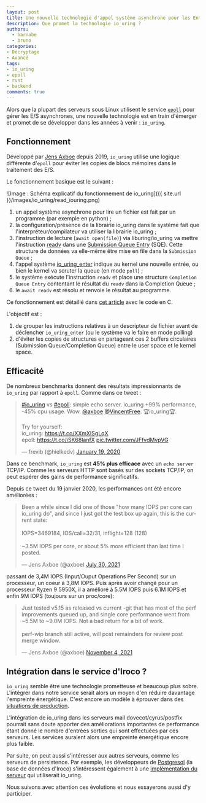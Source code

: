 ```yaml
---
layout: post
title: Une nouvelle technologie d'appel système asynchrone pour les Entrées/Sorties
description: Que promet la technologie io_uring ?
authors:
  - barnabe
  - bruno
categories:
- Décryptage
- Avancé
tags:
- io_uring
- epoll
- rust
- backend
comments: true
---
```



Alors que la plupart des serveurs sous Linux utilisent le service [`epoll`](https://man7.org/linux/man-pages/man7/epoll.7.html) pour gérer les E/S asynchrones, une nouvelle technologie est en train d'émerger et promet de se développer dans les années à venir : `io_uring`.

## Fonctionnement

Développé par [Jens Axboe](https://twitter.com/axboe/) depuis 2019, `io_uring` utilise une logique différente d'`epoll` pour éviter les copies de blocs mémoires dans le traitement des E/S.

Le fonctionnement basique est le suivant :

![Image : Schéma explicatif du fonctionnement de io_uring]({{ site.url }}/images/io_uring/read_iouring.png)

1. un appel système asynchrone pour lire un fichier est fait par un programme (par exemple en python) ;
2. la configuration/présence de la librairie io_uring dans le système fait que l'interpréteur/compilateur va utiliser la librairie io_uring ;
3. l'instruction de lecture (`await open(file)`) via liburing/io_uring va mettre l'instruction [readv](https://man7.org/linux/man-pages/man2/readv.2.html) dans une [Submission Queue Entry](https://unixism.net/loti/low_level.html#submission-queue-entry) (SQE). Cette structure de données va elle-même être mise en file dans la `Submission Queue` ;
4. l'appel système [io_uring_enter](https://www.mankier.com/2/io_uring_enter) indique au kernel une nouvelle entrée, ou bien le kernel va scruter la queue (en mode `poll`) ;
5. le système exécute l'instruction `readv` et place une structure `Completion Queue Entry` contentant le résultat du `readv` dans la Completion Queue ;
6. le `await readv` est résolu et renvoie le résultat au programme.

Ce fonctionnement est détaillé dans [cet article](https://unixism.net/loti/low_level.html) avec le code en C.

L'objectif est :
1. de grouper les instructions relatives à un descripteur de fichier avant de déclencher `io_uring_enter` (ou le système va le faire en mode polling)
2. d'éviter les copies de structures en partageant ces 2 buffers circulaires (Submission Queue/Completion Queue) entre le user space et le kernel space.

## Efficacité

De nombreux benchmarks donnent des résultats impressionnants de `io_uring` par rapport à `epoll`. Comme dans ce tweet :

<blockquote class="twitter-tweet"><p lang="en" dir="ltr"><a href="https://twitter.com/hashtag/io_uring?src=hash&amp;ref_src=twsrc%5Etfw">#io_uring</a> vs <a href="https://twitter.com/hashtag/epoll?src=hash&amp;ref_src=twsrc%5Etfw">#epoll</a>: simple echo server. io_uring +99% performance, -45% cpu usage. Wow. <a href="https://twitter.com/axboe?ref_src=twsrc%5Etfw">@axboe</a> <a href="https://twitter.com/VincentFree?ref_src=twsrc%5Etfw">@VincentFree</a>. 🏆io_uring🏆.<br><br>Try for yourself: <br>io_uring: <a href="https://t.co/XXmXISgLqX">https://t.co/XXmXISgLqX</a><br>epoll: <a href="https://t.co/iSK68lanfX">https://t.co/iSK68lanfX</a> <a href="https://t.co/JFfvdMvpVG">pic.twitter.com/JFfvdMvpVG</a></p>&mdash; frevib (@hielkedv) <a href="https://twitter.com/hielkedv/status/1218891982636027905?ref_src=twsrc%5Etfw">January 19, 2020</a></blockquote> <script async src="https://platform.twitter.com/widgets.js" charset="utf-8"></script>

Dans ce benchmark, `io_uring` est **45% plus efficace** avec un `echo server` TCP/IP. Comme les serveurs HTTP sont basés sur des sockets TCP/IP, on peut espérer des gains de performance significatifs.

Depuis ce tweet du 19 janvier 2020, les performances ont été encore améliorées :

<blockquote class="twitter-tweet"><p lang="en" dir="ltr">Been a while since I did one of those &quot;how many IOPS per core can io_uring do&quot;, and since I just got the test box up again, this is the current state:<br><br>IOPS=3469184, IOS/call=32/31, inflight=128 (128)<br><br>~3.5M IOPS per core, or about 5% more efficient than last time I posted.</p>&mdash; Jens Axboe (@axboe) <a href="https://twitter.com/axboe/status/1421205908269436928?ref_src=twsrc%5Etfw">July 30, 2021</a></blockquote> <script async src="https://platform.twitter.com/widgets.js" charset="utf-8"></script>

passant de 3,4M IOPS (Input/Ouput Operations Per Second) sur un processeur, un coeur à 3,8M IOPS.
Puis après avoir changé pour un processeur Ryzen 9 5950X, il a amélioré à 5.5M IOPS puis 6.1M IOPS et enfin 9M IOPS (toujours sur un proc/core):

<blockquote class="twitter-tweet"><p lang="en" dir="ltr">Just tested v5.15 as released vs current -git that has most of the perf improvements queued up, and single core performance went from ~5.5M to ~9.0M IOPS. Not a bad return for a bit of work.<br><br>perf-wip branch still active, will post remainders for review post merge window.</p>&mdash; Jens Axboe (@axboe) <a href="https://twitter.com/axboe/status/1456346048352473092?ref_src=twsrc%5Etfw">November 4, 2021</a></blockquote> <script async src="https://platform.twitter.com/widgets.js" charset="utf-8"></script>

## Intégration dans le service d'Iroco ?

`io_uring` semble être une technologie prometteuse et beaucoup plus sobre. L'intégrer dans notre service serait alors un moyen d'en réduire davantage l'empreinte énergétique. C'est encore un modèle à éprouver dans des [situations de production](https://github.com/axboe/liburing/issues/189).

L'intégration de io_uring dans les serveurs mail dovecot/cyrus/postfix pourrait sans doute apporter des améliorations importantes de performance étant donné le nombre d'entrées sorties qui sont effectuées par ces serveurs. Les services auraient alors une empreinte énergétique encore plus faible.

Par suite, on peut aussi s'intéresser aux autres serveurs, comme les serveurs de persistence. Par exemple, les développeurs de [Postgresql](https://www.postgresql.org/) (la base de données d'Iroco) s'intéressent également à une [implémentation du serveur](https://anarazel.de/talks/2020-01-31-fosdem-aio/aio.pdf) qui utiliserait io_uring.

Nous suivons avec attention ces évolutions et nous essayerons aussi d'y participer.
